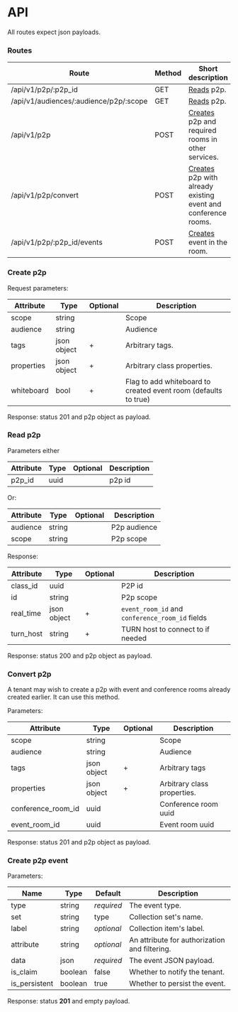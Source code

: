 # API

All routes expect json payloads.

### Routes
Route                                   | Method | Short description
--------------------------------------- | ------ | ----------
/api/v1/p2p/:p2p_id                     | GET    | [Reads](#read-p2p) p2p.
/api/v1/audiences/:audience/p2p/:scope  | GET    | [Reads](#read-p2p) p2p.
/api/v1/p2p                             | POST   | [Creates](#create-p2p) p2p and required rooms in other services.
/api/v1/p2p/convert                     | POST   | [Creates](#convert-p2p) p2p with already existing event and conference rooms.
/api/v1/p2p/:p2p_id/events              | POST   | [Creates](#create-p2p-event) event in the room.

### Create p2p

Request parameters:

Attribute              | Type        | Optional | Description
---------------------- | ----------- | -------- | -------------------------------------------------
scope                  | string      |          | Scope
audience               | string      |          | Audience
tags                   | json object | +        | Arbitrary tags.
properties             | json object | +        | Arbitrary class properties.
whiteboard             | bool        | +        | Flag to add whiteboard to created event room (defaults to true)

Response: status 201 and p2p object as payload.

### Read p2p

Parameters either

Attribute      | Type        | Optional | Description
-------------- | ----------- | -------- | --------------
p2p_id         | uuid        |          | p2p id

Or:

Attribute            | Type        | Optional | Description
-------------------- | ----------- | -------- | ------------------
audience             | string      |          | P2p audience
scope                | string      |          | P2p scope

Response:

Attribute              | Type        | Optional | Description
---------------------- | ----------- | -------- | ---------------------------------------------------------
class_id               | uuid        |          | P2P id
id                     | string      |          | P2p scope
real_time              | json object | +        | `event_room_id` and `conference_room_id` fields
turn_host              | string      | +        | TURN host to connect to if needed

Response: status 200 and p2p object as payload.

### Convert p2p

A tenant may wish to create a p2p with event and conference rooms already created earlier. It can use this method.

Parameters:

Attribute              | Type        | Optional | Description
---------------------- | ----------- | -------- | -------------------------------------------------
scope                  | string      |          | Scope
audience               | string      |          | Audience
tags                   | json object | +        | Arbitrary tags
properties             | json object | +        | Arbitrary class properties.
conference_room_id     | uuid        |          | Conference room uuid
event_room_id          | uuid        |          | Event room uuid

Response: status 201 and p2p object as payload.

### Create p2p event

Parameters:

Name          | Type    | Default    | Description
------------- | ------- | ---------- | -----------------------------
type          | string  | _required_ | The event type.
set           | string  |       type | Collection set's name.
label         | string  | _optional_ | Collection item's label.
attribute     | string  | _optional_ | An attribute for authorization and filtering.
data          | json    | _required_ | The event JSON payload.
is_claim      | boolean |      false | Whether to notify the tenant.
is_persistent | boolean |       true | Whether to persist the event.

Response: status **201** and empty payload.

